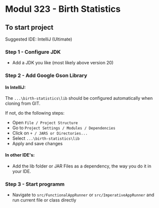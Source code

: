 # Modul 323 - Birth Statistics

## To start project

Suggested IDE: IntelliJ (Ultimate)

### Step 1 - Configure JDK

- Add a JDK you like (most likely above version 20)

### Step 2 - Add Google Gson Library
 
#### In IntelliJ:

The ```...\birth-statistics\lib``` should be configured automatically when cloning from GIT.

If not, do the following steps:

- Open ```File / Project Structure```
- Go to ```Project Settings / Modules / Dependencies```
- Click on ```+ / JARS or Directories...```
- Select ```...\birth-statistics\lib```
- Apply and save changes

#### In other IDE's:
- Add the lib folder or JAR Files as a dependency, the way you do it in your IDE.

### Step 3 - Start programm

- Navigate to ```src/FunctionalAppRunner``` or ```src/ImperativeAppRunner``` and run current file or class directly
